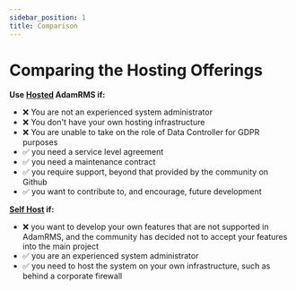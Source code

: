 ```yaml
---
sidebar_position: 1
title: Comparison
---
```


# Comparing the Hosting Offerings

**Use [Hosted](./hosted/intro) AdamRMS if:**

- :x: You are not an experienced system administrator
- :x: You don't have your own hosting infrastructure
- :x: You are unable to take on the role of Data Controller for GDPR purposes
- :white_check_mark: you need a service level agreement
- :white_check_mark: you need a maintenance contract
- :white_check_mark: you require support, beyond that provided by the community on Github
- :white_check_mark: you want to contribute to, and encourage, future development

**[Self Host](./self-hosting/intro) if:**

- :x: you want to develop your own features that are not supported in AdamRMS, and the community has decided not to accept your features into the main project
- :white_check_mark: you are an experienced system administrator
- :white_check_mark: you need to host the system on your own infrastructure, such as behind a corporate firewall